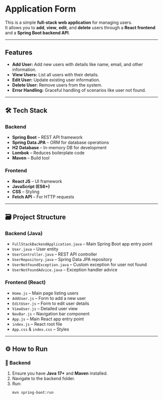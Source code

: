 # Application Form

This is a simple **full-stack web application** for managing users.  
It allows you to **add**, **view**, **edit**, and **delete** users through a **React frontend** and a **Spring Boot backend API**.

---

## Features

- **Add User:** Add new users with details like name, email, and other information.
- **View Users:** List all users with their details.
- **Edit User:** Update existing user information.
- **Delete User:** Remove users from the system.
- **Error Handling:** Graceful handling of scenarios like user not found.

---

## 🛠️ Tech Stack

### Backend
- **Spring Boot** – REST API framework
- **Spring Data JPA** – ORM for database operations
- **H2 Database** – In-memory DB for development
- **Lombok** – Reduces boilerplate code
- **Maven** – Build tool

### Frontend
- **React JS** – UI framework
- **JavaScript (ES6+)**
- **CSS** – Styling
- **Fetch API** – For HTTP requests

---

## 🗃️ Project Structure

### Backend (Java)
- `FullStackBackendApplication.java` – Main Spring Boot app entry point
- `User.java` – User entity
- `UserController.java` – REST API controller
- `UserRepository.java` – Spring Data JPA repository
- `UserNotFoundException.java` – Custom exception for user not found
- `UserNotFoundAdvice.java` – Exception handler advice

### Frontend (React)
- `Home.js` – Main page listing users
- `AddUser.js` – Form to add a new user
- `EditUser.js` – Form to edit user details
- `ViewUser.js` – Detailed user view
- `NavBar.js` – Navigation bar component
- `App.js` – Main React app entry point
- `index.js` – React root file
- `App.css` & `index.css` – Styles

---

## ⚙️ How to Run

### 🚀 Backend

1. Ensure you have **Java 17+** and **Maven** installed.
2. Navigate to the backend folder.
3. Run:
   ```bash
   mvn spring-boot:run
